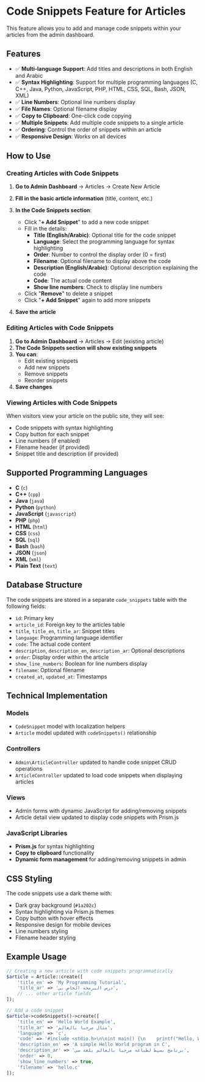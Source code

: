 # Code Snippets Feature for Articles

This feature allows you to add and manage code snippets within your articles from the admin dashboard.

## Features

- ✅ **Multi-language Support**: Add titles and descriptions in both English and Arabic
- ✅ **Syntax Highlighting**: Support for multiple programming languages (C, C++, Java, Python, JavaScript, PHP, HTML, CSS, SQL, Bash, JSON, XML)
- ✅ **Line Numbers**: Optional line numbers display
- ✅ **File Names**: Optional filename display
- ✅ **Copy to Clipboard**: One-click code copying
- ✅ **Multiple Snippets**: Add multiple code snippets to a single article
- ✅ **Ordering**: Control the order of snippets within an article
- ✅ **Responsive Design**: Works on all devices

## How to Use

### Creating Articles with Code Snippets

1. **Go to Admin Dashboard** → Articles → Create New Article
2. **Fill in the basic article information** (title, content, etc.)
3. **In the Code Snippets section**:
   - Click "**+ Add Snippet**" to add a new code snippet
   - Fill in the details:
     - **Title (English/Arabic)**: Optional title for the code snippet
     - **Language**: Select the programming language for syntax highlighting
     - **Order**: Number to control the display order (0 = first)
     - **Filename**: Optional filename to display above the code
     - **Description (English/Arabic)**: Optional description explaining the code
     - **Code**: The actual code content
     - **Show line numbers**: Check to display line numbers
   - Click "**Remove**" to delete a snippet
   - Click "**+ Add Snippet**" again to add more snippets

4. **Save the article**

### Editing Articles with Code Snippets

1. **Go to Admin Dashboard** → Articles → Edit (existing article)
2. **The Code Snippets section will show existing snippets**
3. **You can**:
   - Edit existing snippets
   - Add new snippets
   - Remove snippets
   - Reorder snippets
4. **Save changes**

### Viewing Articles with Code Snippets

When visitors view your article on the public site, they will see:
- Code snippets with syntax highlighting
- Copy button for each snippet
- Line numbers (if enabled)
- Filename header (if provided)
- Snippet title and description (if provided)

## Supported Programming Languages

- **C** (`c`)
- **C++** (`cpp`)
- **Java** (`java`)
- **Python** (`python`)
- **JavaScript** (`javascript`)
- **PHP** (`php`)
- **HTML** (`html`)
- **CSS** (`css`)
- **SQL** (`sql`)
- **Bash** (`bash`)
- **JSON** (`json`)
- **XML** (`xml`)
- **Plain Text** (`text`)

## Database Structure

The code snippets are stored in a separate `code_snippets` table with the following fields:

- `id`: Primary key
- `article_id`: Foreign key to the articles table
- `title`, `title_en`, `title_ar`: Snippet titles
- `language`: Programming language identifier
- `code`: The actual code content
- `description`, `description_en`, `description_ar`: Optional descriptions
- `order`: Display order within the article
- `show_line_numbers`: Boolean for line numbers display
- `filename`: Optional filename
- `created_at`, `updated_at`: Timestamps

## Technical Implementation

### Models
- `CodeSnippet` model with localization helpers
- `Article` model updated with `codeSnippets()` relationship

### Controllers
- `Admin\ArticleController` updated to handle code snippet CRUD operations
- `ArticleController` updated to load code snippets when displaying articles

### Views
- Admin forms with dynamic JavaScript for adding/removing snippets
- Article detail view updated to display code snippets with Prism.js

### JavaScript Libraries
- **Prism.js** for syntax highlighting
- **Copy to clipboard** functionality
- **Dynamic form management** for adding/removing snippets in admin

## CSS Styling

The code snippets use a dark theme with:
- Dark gray background (`#1a202c`)
- Syntax highlighting via Prism.js themes
- Copy button with hover effects
- Responsive design for mobile devices
- Line numbers styling
- Filename header styling

## Example Usage

```php
// Creating a new article with code snippets programmatically
$article = Article::create([
    'title_en' => 'My Programming Tutorial',
    'title_ar' => 'درس البرمجة الخاص بي',
    // ... other article fields
]);

// Add a code snippet
$article->codeSnippets()->create([
    'title_en' => 'Hello World Example',
    'title_ar' => 'مثال مرحبا بالعالم',
    'language' => 'c',
    'code' => '#include <stdio.h>\n\nint main() {\n    printf("Hello, World!");\n    return 0;\n}',
    'description_en' => 'A simple Hello World program in C',
    'description_ar' => 'برنامج بسيط لطباعة مرحبا بالعالم بلغة سي',
    'order' => 0,
    'show_line_numbers' => true,
    'filename' => 'hello.c'
]);
``` 